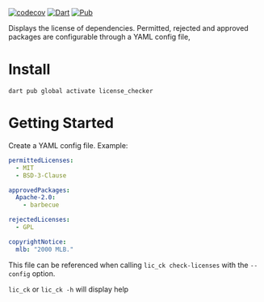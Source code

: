[![codecov](https://codecov.io/gh/rufman/license_checker/branch/trunk/graph/badge.svg?token=V20VQE4GPK)](https://codecov.io/gh/rufman/license_checker) [![Dart](https://github.com/rufman/license_checker/actions/workflows/dart.yml/badge.svg)](https://github.com/rufman/license_checker/actions/workflows/dart.yml) [![Pub](https://img.shields.io/pub/v/license_checker.svg)](https://pub.dev/packages/license_checker)

Displays the license of dependencies. Permitted, rejected and approved packages are configurable
through a YAML config file,

# Install

`dart pub global activate license_checker`

# Getting Started

Create a YAML config file. Example:

```yaml
permittedLicenses:
  - MIT
  - BSD-3-Clause

approvedPackages:
  Apache-2.0:
    - barbecue

rejectedLicenses:
  - GPL

copyrightNotice:
  mlb: "2000 MLB."
```

This file can be referenced when calling `lic_ck check-licenses` with the `--config` option.

`lic_ck` or `lic_ck -h` will display help
